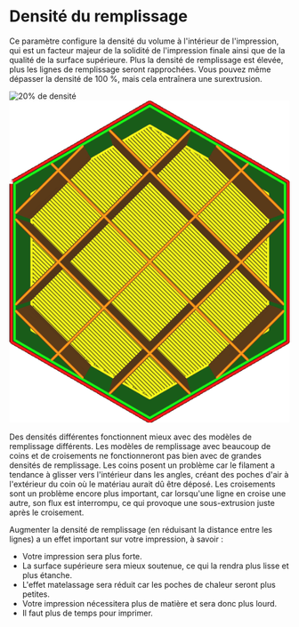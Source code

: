 Densité du remplissage
====
Ce paramètre configure la densité du volume à l'intérieur de l'impression, qui est un facteur majeur de la solidité de l'impression finale ainsi que de la qualité de la surface supérieure. Plus la densité de remplissage est élevée, plus les lignes de remplissage seront rapprochées. Vous pouvez même dépasser la densité de 100 %, mais cela entraînera une surextrusion.

![20% de densité](../../../articles/images/infill_sparse_density_high.png)
![10% de densité](../../../articles/images/infill_sparse_density_low.png)

Des densités différentes fonctionnent mieux avec des modèles de remplissage différents. Les modèles de remplissage avec beaucoup de coins et de croisements ne fonctionneront pas bien avec de grandes densités de remplissage. Les coins posent un problème car le filament a tendance à glisser vers l'intérieur dans les angles, créant des poches d'air à l'extérieur du coin où le matériau aurait dû être déposé. Les croisements sont un problème encore plus important, car lorsqu'une ligne en croise une autre, son flux est interrompu, ce qui provoque une sous-extrusion juste après le croisement.

Augmenter la densité de remplissage (en réduisant la distance entre les lignes) a un effet important sur votre impression, à savoir :
* Votre impression sera plus forte.
* La surface supérieure sera mieux soutenue, ce qui la rendra plus lisse et plus étanche.
* L'effet matelassage sera réduit car les poches de chaleur seront plus petites.
* Votre impression nécessitera plus de matière et sera donc plus lourd.
* Il faut plus de temps pour imprimer.
